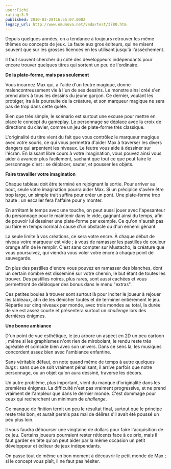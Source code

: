 ```yaml
---
user:Fichi
rating:3.5
published: 2010-03-28T16:55:07.000Z
legacy_url: http://www.emunova.net/veda/test/3780.htm
---
```

Depuis quelques années, on a tendance à toujours retrouver les même thèmes ou concepts de jeux. La faute aux gros éditeurs, qui ne misent souvent que sur les grosses licences en les utilisant jusqu'à l'assèchement.  

Il faut souvent chercher du côté des développeurs indépendants pour encore trouver quelques titres qui sortent un peu de l'ordinaire.  

  

**De la plate-forme, mais pas seulement**  

  

Vous incarnez Max qui, à l'aide d'un feutre magique, donne malencontreusement vie à l'un de ses dessins. Le monstre ainsi créé s'en prend alors à tous les dessins du jeune garçon. Ce dernier, voulant les protéger, ira à la poursuite de la créature, et son marqueur magique ne sera pas de trop dans cette quête.  

Bien que très simple, le scénario est surtout une excuse pour mettre en place le concept du gameplay. Le personnage se déplace avec la croix de directions du clavier, comme un jeu de plate-forme très classique.  

L'originalité du titre vient du fait que vous contrôlez le marqueur magique avec votre souris, ce qui vous permettra d'aider Max à traverser les divers dangers qui arpentent les niveaux. Le feutre vous aide à dessiner sur l'écran. En laissant libre cours à votre imagination, vous pouvez ainsi vous aider à avancer plus facilement, sachant que tout ce que peut faire le personnage c'est : se déplacer, sauter, et pousser les objets.  

  

**Faire travailler votre imagination**  

  

Chaque tableau doit être terminé en rejoignant la sortie. Pour arriver au bout, seule votre imagination pourra aider Max. Si un précipice s'avère être trop large, un simple trait suffira pour créer un pont. Une plate-forme trop haute : un escalier fera l'affaire pour y monter.  

En arrêtant le temps avec une touche, on peut aussi jouer avec l'apesanteur du personnage pour le maintenir dans le vide, gagnant ainsi du temps, afin de pouvoir lui dessiner une plate-forme par exemple. Ce qu'on n'aurait pas pu faire en temps normal à cause d'un obstacle ou d'un ennemi gênant.  

La seule limite à vos créations, ce sera votre encre. À chaque début de niveau votre marqueur est vide ; à vous de ramasser les pastilles de couleur orange afin de le remplir. C'est sans compter sur Mustacho, la créature que vous poursuivez, qui viendra vous voler votre encre à chaque point de sauvegarde.  

En plus des pastilles d'encre vous pouvez en ramasser des blanches, dont un certain nombre est disséminé sur votre chemin, le but étant de toutes les trouver. Des pastilles noires, plus rares, sont aussi cachées et vous permettront de débloquer des bonus dans le menu "extras".  

Ces petites boules à trouver sont surtout là pour inciter le joueur à rejouer les tableaux, afin de les dénicher toutes et de terminer entièrement le jeu. Répartie sur cinq niveaux par monde, avec trois mondes au total, la durée de vie est assez courte et présentera surtout un _challenge_ lors des dernières énigmes.  

  

**Une bonne ambiance**  

  

D'un point de vue esthétique, le jeu arbore un aspect en 2D un peu cartoon ; même si les graphismes n'ont rien de mirobolant, le rendu reste très agréable et coïncide bien avec son univers. Dans ce sens là, les musiques concordent assez bien avec l'ambiance enfantine.  

Sans véritable défaut, on note quand même de temps à autre quelques _bugs_ : sans que ce soit vraiment pénalisant, il arrive parfois que notre personnage, ou un objet qu'on aura dessiné, traverse les décors.  

Un autre problème, plus important, vient du manque d'originalité dans les premières énigmes. La difficulté n'est pas vraiment progressive, et ne prend vraiment de l'ampleur que dans le dernier monde. C'est dommage pour ceux qui recherchent un minimum de _challenge_.  

Ce manque de finition ternit un peu le résultat final, surtout que le principe reste très bon, et aurait permis pas mal de délires s'il avait été poussé un peu plus loin.  

Il vous faudra débourser une vingtaine de dollars pour faire l'acquisition de ce jeu. Certains joueurs pourraient rester réticents face à ce prix, mais il faut garder en tête qu'on peut aider par la même occasion un petit développeur et éditeur de jeux indépendants.  

On passe tout de même un bon moment à découvrir le petit monde de Max ; si le concept vous plaît, il ne faut pas hésiter.